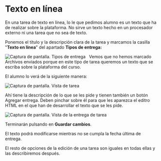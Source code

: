 
# Texto en línea

En una tarea de texto en línea, lo le que pedimos alumno es un texto que ha de realizar sobre la plataforma. No sirve un texto hecho en un procesador externo ni una tarea que no sea de texto.

Ponemos el título y la descripción clara de la tarea y marcamos la casilla "**Texto en línea**" del apartado **Tipos de entrega:**

![Captura de pantalla. Tipos de entrega](/assets/Selección_229.png)
 
Vemos que no hemos marcado Archivos enviados porque en este tipo de tarea queremos un texto que se escriba sobre la plataforma del curso.

El alumno lo verá de la siguiente manera:

![Captura de pantalla. Vista de tarea](/assets/Selección_230.png)

Ahí tiene la descripción de lo que se les pide y tienen también un botón Agregar entrega. Deben pinchar sobre él para que les aparezca el editro HTML en el que han de desarrollar el texto que se les pide.

![Captura de pantalla. Vista de la entrega de tarea](/assets/Selección_231.png)

Terminarán pulsando en **Guardar cambios**.

El texto podrá modificarse mientras no se cumpla la fecha última de entrega.

El resto de opciones de la edición de una tarea son iguales en todas ellas y las describiremos después.